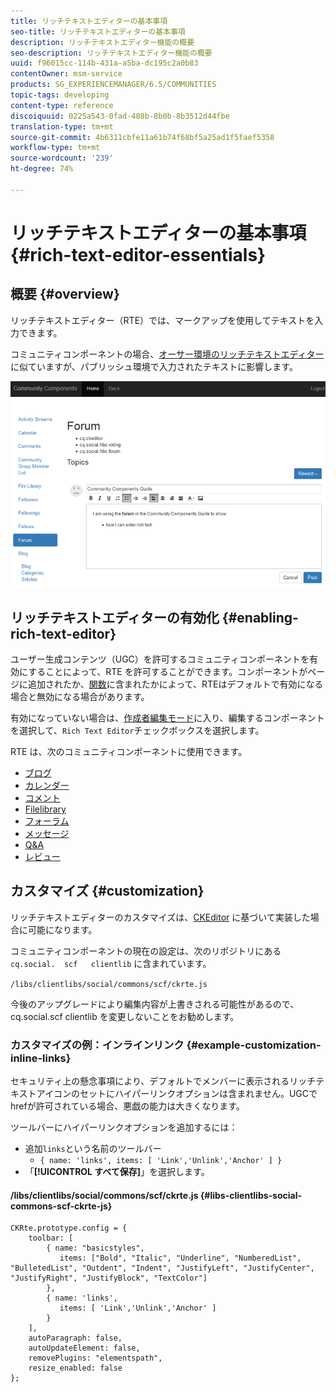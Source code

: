 ```yaml
---
title: リッチテキストエディターの基本事項
seo-title: リッチテキストエディターの基本事項
description: リッチテキストエディター機能の概要
seo-description: リッチテキストエディター機能の概要
uuid: f96015cc-114b-431a-a5ba-dc195c2a0b83
contentOwner: msm-service
products: SG_EXPERIENCEMANAGER/6.5/COMMUNITIES
topic-tags: developing
content-type: reference
discoiquuid: 0225a543-0fad-488b-8b0b-8b3512d44fbe
translation-type: tm+mt
source-git-commit: 4b6311cbfe11a61b74f68bf5a25ad1f5faef5358
workflow-type: tm+mt
source-wordcount: '239'
ht-degree: 74%

---
```



# リッチテキストエディターの基本事項  {#rich-text-editor-essentials}

## 概要 {#overview}

リッチテキストエディター（RTE）では、マークアップを使用してテキストを入力できます。

コミュニティコンポーネントの場合、[オーサー環境のリッチテキストエディター](../../help/sites-authoring/rich-text-editor.md)に似ていますが、パブリッシュ環境で入力されたテキストに影響します。

![リッチテキストエディター](assets/rich-text-editor.png)

## リッチテキストエディターの有効化 {#enabling-rich-text-editor}

ユーザー生成コンテンツ（UGC）を許可するコミュニティコンポーネントを有効にすることによって、RTE を許可することができます。コンポーネントがページに追加されたか、[関数](functions.md)に含まれたかによって、RTEはデフォルトで有効になる場合と無効になる場合があります。

有効になっていない場合は、[作成者編集モード](sites-console.md#authoring-site-content)に入り、編集するコンポーネントを選択して、`Rich Text Editor`チェックボックスを選択します。

RTE は、次のコミュニティコンポーネントに使用できます。

* [ブログ](blog-feature.md)
* [カレンダー](calendar.md)
* [コメント](comments.md)
* [Filelibrary](file-library.md)
* [フォーラム](forum.md)
* [メッセージ](configure-messaging.md)
* [Q&amp;A](working-with-qna.md)
* [レビュー](reviews.md)

## カスタマイズ {#customization}

リッチテキストエディターのカスタマイズは、[CKEditor](https://www.ckeditor.com/) に基づいて実装した場合に可能になります。

コミュニティコンポーネントの現在の設定は、次のリポジトリにある `cq.social.  scf   clientlib` に含まれています。

`/libs/clientlibs/social/commons/scf/ckrte.js`

今後のアップグレードにより編集内容が上書きされる可能性があるので、cq.social.scf clientlib を変更しないことをお勧めします。

### カスタマイズの例：インラインリンク {#example-customization-inline-links}

セキュリティ上の懸念事項により、デフォルトでメンバーに表示されるリッチテキストアイコンのセットにハイパーリンクオプションは含まれません。UGCでhrefが許可されている場合、悪戯の能力は大きくなります。

ツールバーにハイパーリンクオプションを追加するには：

* 追加`links`という名前のツールバー
   * `{ name: 'links', items: [ 'Link','Unlink','Anchor' ] }`
* 「**[!UICONTROL すべて保存]**」を選択します。

#### /libs/clientlibs/social/commons/scf/ckrte.js {#libs-clientlibs-social-commons-scf-ckrte-js}

```
CKRte.prototype.config = {
    toolbar: [
        { name: "basicstyles",
           items: ["Bold", "Italic", "Underline", "NumberedList", "BulletedList", "Outdent", "Indent", "JustifyLeft", "JustifyCenter", "JustifyRight", "JustifyBlock", "TextColor"]
        },
        { name: 'links',
           items: [ 'Link','Unlink','Anchor' ]
        }
    ],
    autoParagraph: false,
    autoUpdateElement: false,
    removePlugins: "elementspath",
    resize_enabled: false
};
```

